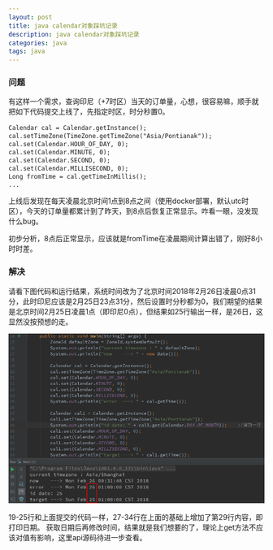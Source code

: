 ```yaml
---
layout: post
title: java calendar对象踩坑记录
description: java calendar对象踩坑记录
categories: java
tags: java
---
```


### 问题

有这样一个需求，查询印尼（+7时区）当天的订单量，心想，很容易嘛，顺手就把如下代码提交上线了，先指定时区，时分秒置0。

```
Calendar cal = Calendar.getInstance();
cal.setTimeZone(TimeZone.getTimeZone("Asia/Pontianak"));
cal.set(Calendar.HOUR_OF_DAY, 0);
cal.set(Calendar.MINUTE, 0);
cal.set(Calendar.SECOND, 0);
cal.set(Calendar.MILLISECOND, 0);
Long fromTime = cal.getTimeInMillis();
...
```

上线后发现在每天凌晨北京时间1点到8点之间（使用docker部署，默认utc时区），今天的订单量都累计到了昨天，到8点后恢复正常显示。咋看一眼，没发现什么bug。

初步分析，8点后正常显示，应该就是fromTime在凌晨期间计算出错了，刚好8小时时差。

### 解决

请看下图代码和运行结果，系统时间改为了北京时间2018年2月26日凌晨0点31分，此时印尼应该是2月25日23点31分，然后设置时分秒都为0，我们期望的结果是北京时间2月25日凌晨1点（即印尼0点），但结果如25行输出一样，是26日，这显然没按预想的走。

![screen](/images/java-calendar-01.png)

19-25行和上面提交的代码一样，27-34行在上面的基础上增加了第29行内容，即打印日期。
获取日期后再修改时间，结果就是我们想要的了，理论上get方法不应该对值有影响，这里api源码待进一步查看。
